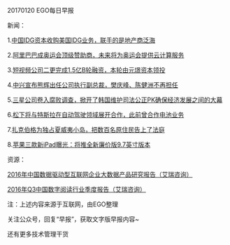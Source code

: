 20170120 EGO每日早报

新闻：


1.[中国IDG资本收购美国IDG业务，联手的是地产商泛海](http://36kr.com/p/5062372.html)

2.[阿里巴巴成奥运会顶级赞助商，未来将为奥运会提供云计算服务](http://36kr.com/p/5062352.html)

3.[短视频公司二更完成1.5亿B轮融资，本轮由元璟资本领投](https://www.huxiu.com/article/179122.html?f=wangzhan)

4.[中兴宣布熊辉出任公司执行副总裁，樊庆峰、陈健洲不再担任](http://tech.qq.com/a/20170119/033829.htm)

5.[三星公司卷入腐败调查，掀开了韩国维护司法公正PK确保经济发展之间的大幕](http://mt.sohu.com/20170119/n479163033.shtml)

6.[松下将与特斯拉在自动驾驶领域展开合作，此前曾合作电池业务](http://mt.sohu.com/20170119/n479159580.shtml)

7.[扎克伯格为独占夏威夷小岛，把数百名原住民告上了法庭](http://finance.sina.com.cn/stock/usstock/c/2017-01-19/doc-ifxzuswr9511101.shtml)

8.[苹果三款新iPad曝光：将推全新廉价版9.7英寸版本](http://tech.qq.com/a/20170119/032914.htm)

资源：

[2016年中国数据驱动型互联网企业大数据产品研究报告（艾瑞咨询）](http://www.iresearch.com.cn/report/2694.html)

[2016年Q3中国数字阅读行业季度报告（艾瑞咨询）](http://www.iresearch.com.cn/report/2693.html)

注：上述内容来源于互联网，由EGO整理

关注公众号，回复“早报”，获取文字版早报内容~

还有更多技术管理干货
